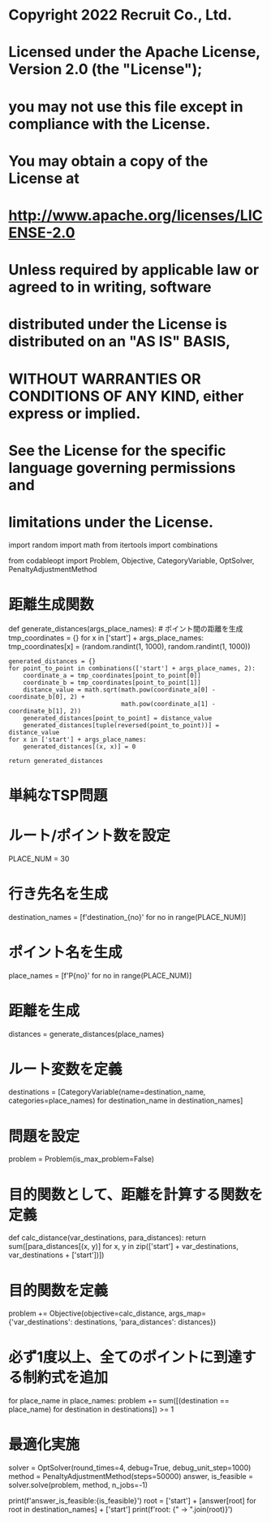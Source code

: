 # Copyright 2022 Recruit Co., Ltd.
#
# Licensed under the Apache License, Version 2.0 (the "License");
# you may not use this file except in compliance with the License.
# You may obtain a copy of the License at
#
#     http://www.apache.org/licenses/LICENSE-2.0
#
# Unless required by applicable law or agreed to in writing, software
# distributed under the License is distributed on an "AS IS" BASIS,
# WITHOUT WARRANTIES OR CONDITIONS OF ANY KIND, either express or implied.
# See the License for the specific language governing permissions and
# limitations under the License.

import random
import math
from itertools import combinations

from codableopt import Problem, Objective, CategoryVariable, OptSolver, PenaltyAdjustmentMethod


# 距離生成関数
def generate_distances(args_place_names):
    # ポイント間の距離を生成
    tmp_coordinates = {}
    for x in ['start'] + args_place_names:
        tmp_coordinates[x] = (random.randint(1, 1000), random.randint(1, 1000))

    generated_distances = {}
    for point_to_point in combinations(['start'] + args_place_names, 2):
        coordinate_a = tmp_coordinates[point_to_point[0]]
        coordinate_b = tmp_coordinates[point_to_point[1]]
        distance_value = math.sqrt(math.pow(coordinate_a[0] - coordinate_b[0], 2) +
                                   math.pow(coordinate_a[1] - coordinate_b[1], 2))
        generated_distances[point_to_point] = distance_value
        generated_distances[tuple(reversed(point_to_point))] = distance_value
    for x in ['start'] + args_place_names:
        generated_distances[(x, x)] = 0

    return generated_distances


# 単純なTSP問題
# ルート/ポイント数を設定
PLACE_NUM = 30
# 行き先名を生成
destination_names = [f'destination_{no}' for no in range(PLACE_NUM)]
# ポイント名を生成
place_names = [f'P{no}' for no in range(PLACE_NUM)]
# 距離を生成
distances = generate_distances(place_names)

# ルート変数を定義
destinations = [CategoryVariable(name=destination_name, categories=place_names)
                for destination_name in destination_names]

# 問題を設定
problem = Problem(is_max_problem=False)


# 目的関数として、距離を計算する関数を定義
def calc_distance(var_destinations, para_distances):
    return sum([para_distances[(x, y)] for x, y
                in zip(['start'] + var_destinations, var_destinations + ['start'])])


# 目的関数を定義
problem += Objective(objective=calc_distance,
                     args_map={'var_destinations': destinations, 'para_distances': distances})

# 必ず1度以上、全てのポイントに到達する制約式を追加
for place_name in place_names:
    problem += sum([(destination == place_name)
                   for destination in destinations]) >= 1

# 最適化実施
solver = OptSolver(round_times=4, debug=True, debug_unit_step=1000)
method = PenaltyAdjustmentMethod(steps=50000)
answer, is_feasible = solver.solve(problem, method, n_jobs=-1)

print(f'answer_is_feasible:{is_feasible}')
root = ['start'] + [answer[root] for root in destination_names] + ['start']
print(f'root: {" -> ".join(root)}')